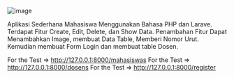![image](https://github.com/Adikaraalff/Aplikasi-Mahasiswa/assets/73709213/e4f3dddd-dbf0-4514-bb01-b5733c077539)

Aplikasi Sederhana Mahasiswa Menggunakan Bahasa PHP dan Larave. Terdapat Fitur Create, Edit, Delete, dan Show Data.
Penambahan Fitur Dapat Menambahkan Image, membuat Data Table, Memberi Nomor Urut. Kemudian membuat Form Login dan membuat table Dosen.

For the Test => http://127.0.0.1:8000/mahasiswas
For the Test => http://127.0.0.1:8000/dosens
For the Test => http://127.0.0.1:8000/register
